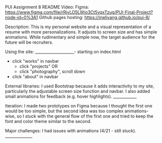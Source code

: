 PUI Assignment 8 README
Video:
Figma: https://www.figma.com/file/rRjvLO5LWio3Ct5vqxTzug/PUI-Final-Project?node-id=0%3A1
Github pages hosting: https://meliyang.github.io/pui-8/

Description: This is my personal website and a visual representation of a resume with more personalizations. It adjusts to screen size and has simple animations. While rudimentary and simple now, the target audience for the future will be recruiters.

Using the site: ____________________-
starting on index.html
- click "works" in navbar
    - click "projects"
    OR
    - click "photography", scroll down
- click "about" in navbar

External libraries: I used Bootstrap because it adds interactivity to my site, particularly the adjustable screen size function and navbar. I also added small animations for feedback (e.g. hover highlights). ____________

Iteration: I made two prototypes on Figma because I thought the first one would be too simple, but the second idea was too complex animations-wise, so I stuck with the general flow of the first one and tried to keep the font and color theme similar to the second.

Major challenges: I had issues with animations (4/21 - still stuck). ______________